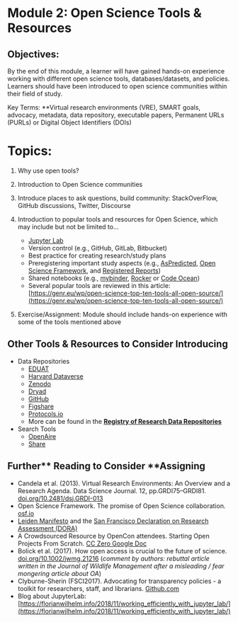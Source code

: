  
# Module 2: Open Science Tools & Resources 
## Objectives: 
By the end of this module, a learner will have gained hands-on experience working with different open science tools, databases/datasets, and policies. Learners should have been introduced to open science communities within their field of study. 
 
Key Terms: **Virtual research environments (VRE), SMART goals, advocacy, metadata, data repository, executable papers, Permanent URLs (PURLs) or Digital Object Identifiers (DOIs)
 
# Topics:
 
1. Why use open tools?
1. Introduction to Open Science communities
1. Introduce places to ask questions, build community: StackOverFlow, GitHub discussions, Twitter, Discourse
2. Introduction to popular tools and resources for Open Science, which may include but not be limited to…
    - [Jupyter Lab](http://jupyter.org/)
    - Version control (e.g., GitHub, GitLab, Bitbucket) 
    - Best practice for creating research/study plans
    - Preregistering important study aspects (​​e.g., [AsPredicted](https://aspredicted.org/), [Open Science Framework](https://osf.io/), and [Registered Reports](https://cos.io/rr/))
    - Shared notebooks (e.g., [mybinder](http://mybinder.org/), [Rocker](https://arxiv.org/abs/1710.03675) or [Code Ocean](https://codeocean.com/))
    - Several popular tools are reviewed in this article: ​​[https://genr.eu/wp/open-science-top-ten-tools-all-open-source/](https://genr.eu/wp/open-science-top-ten-tools-all-open-source/) 

5. Exercise/Assignment: Module should include hands-on experience with some of the tools mentioned above 
 
## Other Tools & Resources to Consider Introducing
 
 
 
* Data Repositories
    * [EDUAT ](https://www.eudat.eu/)
    * [Harvard Dataverse](https://dataverse.harvard.edu/) 
    * [Zenodo](https://zenodo.org/)
    * [Dryad](https://datadryad.org/stash) 
    * [GitHub](https://github.com/) 
    * [Figshare](https://figshare.com/) 
    * [Protocols.io](https://www.protocols.io/) 
    * More can be found in the **[Registry of Research Data Repositories](https://www.re3data.org/)** 
* Search Tools
    * [OpenAire](https://explore.openaire.eu/search/find/dataproviders) 
    * [Share](https://share.osf.io/sources) 
 
 ## Further** **Reading to Consider** **Assigning
 
 
 
* Candela et al. (2013). Virtual Research Environments: An Overview and a Research Agenda. Data Science Journal. 12, pp.GRDI75–GRDI81. [doi.org/10.2481/dsj.GRDI-013](http://doi.org/10.2481/dsj.GRDI-013)
* Open Science Framework. The promise of Open Science collaboration. [osf.io](https://osf.io/vmrgu/wiki/home/)
* [Leiden Manifesto](http://www.leidenmanifesto.org/) and the [San Francisco Declaration on Research Assessment (DORA)](https://sfdora.org/)
* A Crowdsourced Resource by OpenCon attendees. Starting Open Projects From Scratch. [CC Zero Google Doc](https://docs.google.com/document/d/1qSXBZa3-uBKdkFCkukt5lxRsYoREWNYf0_2OpOnh3mQ/edit?usp=sharing)
* Bolick et al. (2017). How open access is crucial to the future of science. [doi.org/10.1002/jwmg.21216](https://doi.org/10.1002/jwmg.21216) (_comment by authors: rebuttal article written in the Journal of Wildlife Management after a misleading / fear mongering article about OA_)
* Clyburne-Sherin (FSCI2017). Advocating for transparency policies - a toolkit for researchers, staff, and librarians. [Github.com](https://github.com/AllTrialsUSA/FSCI2017/blob/master/Transparency-advocacy-toolkit.md)
* Blog about JupyterLab: [https://florianwilhelm.info/2018/11/working_efficiently_with_jupyter_lab/](https://florianwilhelm.info/2018/11/working_efficiently_with_jupyter_lab/) 
 
